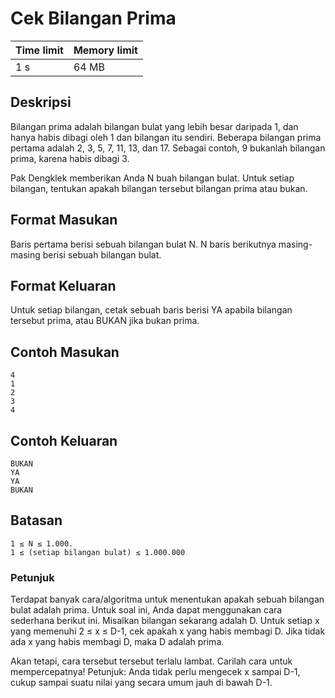 # Cek Bilangan Prima

Time limit | Memory limit
---------- | ------------
1 s | 64 MB

## Deskripsi
Bilangan prima adalah bilangan bulat yang lebih besar daripada 1, dan hanya habis dibagi oleh 1 dan bilangan itu sendiri. Beberapa bilangan prima pertama adalah 2, 3, 5, 7, 11, 13, dan 17. Sebagai contoh, 9 bukanlah bilangan prima, karena habis dibagi 3.

Pak Dengklek memberikan Anda N buah bilangan bulat. Untuk setiap bilangan, tentukan apakah bilangan tersebut bilangan prima atau bukan.

## Format Masukan
Baris pertama berisi sebuah bilangan bulat N. N baris berikutnya masing-masing berisi sebuah bilangan bulat.

## Format Keluaran
Untuk setiap bilangan, cetak sebuah baris berisi YA apabila bilangan tersebut prima, atau BUKAN jika bukan prima.

## Contoh Masukan
    4
    1
    2
    3
    4
## Contoh Keluaran
    BUKAN
    YA
    YA
    BUKAN
## Batasan
    1 ≤ N ≤ 1.000.
    1 ≤ (setiap bilangan bulat) ≤ 1.000.000
### Petunjuk
Terdapat banyak cara/algoritma untuk menentukan apakah sebuah bilangan bulat adalah prima. Untuk soal ini, Anda dapat menggunakan cara sederhana berikut ini. Misalkan bilangan sekarang adalah D. Untuk setiap x yang memenuhi 2 ≤ x ≤ D-1, cek apakah x yang habis membagi D. Jika tidak ada x yang habis membagi D, maka D adalah prima.

Akan tetapi, cara tersebut tersebut terlalu lambat. Carilah cara untuk mempercepatnya! Petunjuk: Anda tidak perlu mengecek x sampai D-1, cukup sampai suatu nilai yang secara umum jauh di bawah D-1.